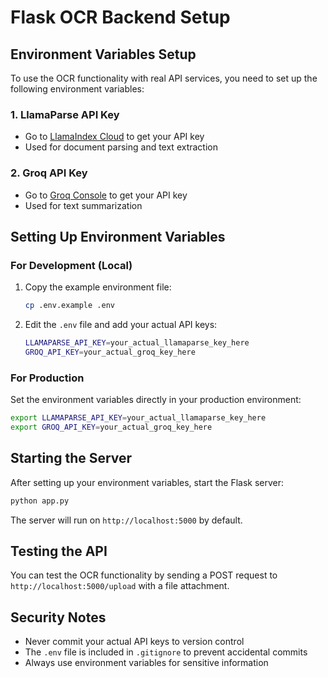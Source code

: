 # Flask OCR Backend Setup

## Environment Variables Setup

To use the OCR functionality with real API services, you need to set up the following environment variables:

### 1. LlamaParse API Key
- Go to [LlamaIndex Cloud](https://cloud.llamaindex.ai/) to get your API key
- Used for document parsing and text extraction

### 2. Groq API Key
- Go to [Groq Console](https://console.groq.com/) to get your API key
- Used for text summarization

## Setting Up Environment Variables

### For Development (Local)

1. Copy the example environment file:
   ```bash
   cp .env.example .env
   ```

2. Edit the `.env` file and add your actual API keys:
   ```bash
   LLAMAPARSE_API_KEY=your_actual_llamaparse_key_here
   GROQ_API_KEY=your_actual_groq_key_here
   ```

### For Production

Set the environment variables directly in your production environment:
```bash
export LLAMAPARSE_API_KEY=your_actual_llamaparse_key_here
export GROQ_API_KEY=your_actual_groq_key_here
```

## Starting the Server

After setting up your environment variables, start the Flask server:
```bash
python app.py
```

The server will run on `http://localhost:5000` by default.

## Testing the API

You can test the OCR functionality by sending a POST request to `http://localhost:5000/upload` with a file attachment.

## Security Notes

- Never commit your actual API keys to version control
- The `.env` file is included in `.gitignore` to prevent accidental commits
- Always use environment variables for sensitive information